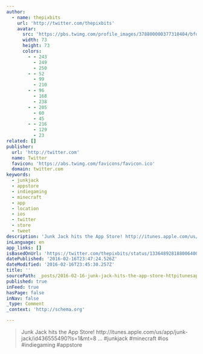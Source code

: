 ```yaml
---
author:
  - name: thepixbits
    url: 'http://twitter.com/thepixbits'
    avatar:
      src: 'https://pbs.twimg.com/profile_images/378800000377310404/bfdb02768b8971fcc089b7fcb81af30c_bigger.jpeg'
      width: 73
      height: 73
      colors:
        - - 243
          - 249
          - 250
        - - 52
          - 99
          - 210
        - - 96
          - 168
          - 238
        - - 205
          - 60
          - 45
        - - 216
          - 129
          - 23
related: []
publisher:
  url: 'http://twitter.com'
  name: Twitter
  favicon: 'https://abs.twimg.com/favicons/favicon.ico'
  domain: twitter.com
keywords:
  - junkjack
  - appstore
  - indiegaming
  - minecraft
  - app
  - location
  - ios
  - twitter
  - store
  - tweet
description: 'Junk Jack hits the App Store! http://itunes.apple.com/us/app/junk-jack/id436555490?ls=1&mt=8 ... #junkjack #minecraft #ios #indiegaming #appstore'
inLanguage: en
app_links: []
isBasedOnUrl: 'https://twitter.com/thepixbits/status/133648928188006400'
datePublished: '2016-02-16T23:47:24.526Z'
dateModified: '2016-02-16T23:45:30.257Z'
title: ''
sourcePath: _posts/2016-02-16-junk-jack-hits-the-app-store-httpitunesapplecomusapp.md
published: true
inFeed: true
hasPage: false
inNav: false
_type: Comment
_context: 'http://schema.org'

---
```

> Junk Jack hits the App Store&excl; http&colon;&sol;&sol;itunes&period;apple&period;com&sol;us&sol;app&sol;junk-jack&sol;id436555490&quest;ls&equals;1&mt&equals;8 &period;&period;&period; &num;junkjack &num;minecraft &num;ios &num;indiegaming &num;appstore